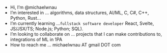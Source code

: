 - Hi, I’m @michaelwnau
- I’m interested in ... algorithms, data structures, AI/ML, C, C#, C++, Python, Rust...
- I’m currently learning ...`fullstack software developer` React, Svelte, JS/JSX/TS; Node.js; Python; SQL).
- I’m looking to collaborate on ... projects that I can make contributions to, integrations of ML in 1PA
- How to reach me ... michaelwnau AT gmail DOT com

<!---
michaelwnau/michaelwnau is a ✨ special ✨ repository because its `README.md` (this file) appears on your GitHub profile.
You can click the Preview link to take a look at your changes.
--->
